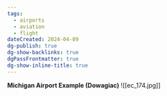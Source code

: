 ```yaml
---
tags:
  - airports
  - aviation
  - flight
dateCreated: 2024-04-09
dg-publish: true
dg-show-backlinks: true
dgPassFrontmatter: true
dg-show-inline-title: true
---
```


**Michigan Airport Example (Dowagiac)**
![[ec_174.jpg]]